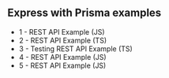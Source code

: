 ## Express with Prisma examples

- 1 - REST API Example (JS)
- 2 - REST API Example (TS)
- 3 - Testing REST API Example (TS)
- 4 - REST API Example (JS)
- 5 - REST API Example (JS)
